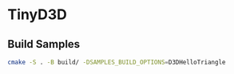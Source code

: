 # TinyD3D

## Build Samples

```bash
cmake -S . -B build/ -DSAMPLES_BUILD_OPTIONS=D3DHelloTriangle
```